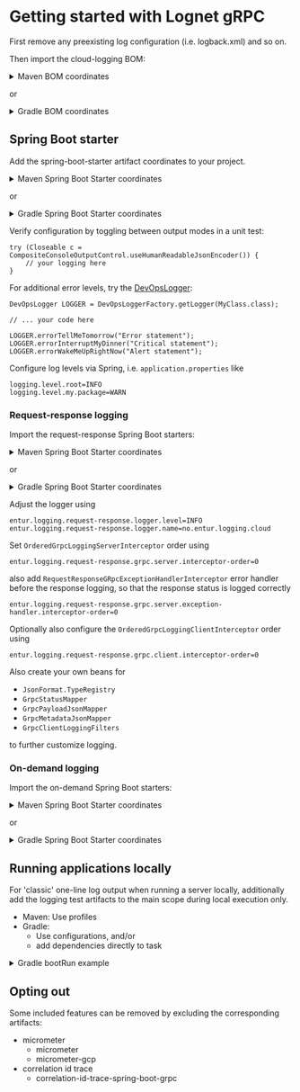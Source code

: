 # Getting started with Lognet gRPC
First remove any preexisting log configuration (i.e. logback.xml) and so on.

Then import the cloud-logging BOM:

<details>
  <summary>Maven BOM coordinates</summary>

Add

```xml
<cloud-logging.version>2.0.x</cloud-logging>
```

and

```xml
<dependency>
    <groupId>no.entur.logging.cloud</groupId>
    <artifactId>bom</artifactId>
    <version>${cloud-logging.version}</version>
    <type>pom</type>
    <scope>import</scope>    
</dependency>
```

</details>

or

<details>
  <summary>Gradle BOM coordinates</summary>

For

```groovy
ext {
   cloudLoggingVersion = '2.0.x'
}
```

add

```groovy
implementation platform("no.entur.logging.cloud:bom:${cloudLoggingVersion}")
testImplementation platform("no.entur.logging.cloud:bom:${cloudLoggingVersion}")
```
</details>

## Spring Boot starter
Add the spring-boot-starter artifact coordinates to your project.

<details>
  <summary>Maven Spring Boot Starter coordinates</summary>

```xml
<dependency>
    <groupId>no.entur.logging.cloud</groupId>
    <artifactId>spring-boot-starter-gcp-grpc</artifactId>
</dependency>
<dependency>
    <groupId>no.entur.logging.cloud</groupId>
    <artifactId>spring-boot-starter-gcp-grpc-test</artifactId>
    <scope>test</scope>
</dependency>
```

</details>

or

<details>
  <summary>Gradle Spring Boot Starter coordinates</summary>

```groovy
implementation ("no.entur.logging.cloud:spring-boot-starter-gcp-grpc")
testImplementation ("no.entur.logging.cloud:spring-boot-starter-gcp-grpc-test")
```
</details>

Verify configuration by toggling between output modes in a unit test:

```
try (Closeable c = CompositeConsoleOutputControl.useHumanReadableJsonEncoder()) {
    // your logging here
}
```

For additional error levels, try the [DevOpsLogger](../api):

```
DevOpsLogger LOGGER = DevOpsLoggerFactory.getLogger(MyClass.class);

// ... your code here

LOGGER.errorTellMeTomorrow("Error statement");
LOGGER.errorInterruptMyDinner("Critical statement");
LOGGER.errorWakeMeUpRightNow("Alert statement");
```

Configure log levels via Spring, i.e. `application.properties` like

```
logging.level.root=INFO
logging.level.my.package=WARN
```

### Request-response logging
Import the request-response Spring Boot starters:

<details>
  <summary>Maven Spring Boot Starter coordinates</summary>

```xml
<dependency>
    <groupId>no.entur.logging.cloud</groupId>
    <artifactId>request-response-spring-boot-starter-gcp-grpc</artifactId>
</dependency>
<dependency>
    <groupId>no.entur.logging.cloud</groupId>
    <artifactId>request-response-spring-boot-starter-gcp-grpc-test</artifactId>
    <scope>test</scope>
</dependency>
```

</details>

or

<details>
  <summary>Gradle Spring Boot Starter coordinates</summary>

```groovy
implementation ("no.entur.logging.cloud:request-response-spring-boot-starter-gcp-grpc")
testImplementation ("no.entur.logging.cloud:request-response-spring-boot-starter-gcp-grpc-test")
```
</details>

Adjust the logger using

```
entur.logging.request-response.logger.level=INFO
entur.logging.request-response.logger.name=no.entur.logging.cloud
```

Set `OrderedGrpcLoggingServerInterceptor` order using

```
entur.logging.request-response.grpc.server.interceptor-order=0
```

also add `RequestResponseGRpcExceptionHandlerInterceptor` error handler before the response logging, so that the response status is logged correctly

```
entur.logging.request-response.grpc.server.exception-handler.interceptor-order=0
```

Optionally also configure the `OrderedGrpcLoggingClientInterceptor` order using

```
entur.logging.request-response.grpc.client.interceptor-order=0
```

Also create your own beans for 

 * `JsonFormat.TypeRegistry`
 * `GrpcStatusMapper`
* `GrpcPayloadJsonMapper`
* `GrpcMetadataJsonMapper`
* `GrpcClientLoggingFilters`

to further customize logging.

### On-demand logging
Import the on-demand Spring Boot starters:

<details>
  <summary>Maven Spring Boot Starter coordinates</summary>

```xml
<dependency>
    <groupId>no.entur.logging.cloud</groupId>
    <artifactId>on-demand-spring-boot-starter-gcp-grpc</artifactId>
</dependency>
```

</details>

or

<details>
  <summary>Gradle Spring Boot Starter coordinates</summary>

```groovy
implementation ("no.entur.logging.cloud:on-demand-spring-boot-starter-gcp-grpc")
```
</details>

## Running applications locally
For 'classic' one-line log output when running a server locally, additionally add the logging test artifacts to the main scope during local execution only.

 * Maven: Use profiles
 * Gradle:
   * Use configurations, and/or
   * add dependencies directly to task

<details>
  <summary>Gradle bootRun example</summary>

```groovy
bootRun {
    dependencies {
        implementation("no.entur.logging.cloud:spring-boot-starter-gcp-web-test")
        implementation("no.entur.logging.cloud:request-response-spring-boot-starter-gcp-web-test")
    }
}
```

</details>

## Opting out
Some included features can be removed by excluding the corresponding artifacts:

* micrometer
  * micrometer
  * micrometer-gcp
* correlation id trace
  * correlation-id-trace-spring-boot-grpc


